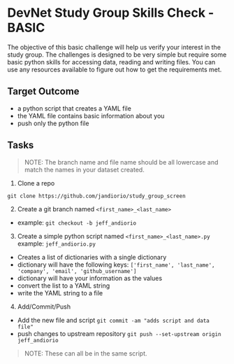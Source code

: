 # DevNet Study Group Skills Check - BASIC

The objective of this basic challenge will help us verify your interest in the study group.  The challenges is designed to be very simple but require some basic python skills for accessing data, reading and writing files.  You can use any resources available to figure out how to get the requirements met.

## Target Outcome
- a python script that creates a YAML file
- the YAML file contains basic information about you
- push only the python file

## Tasks

> NOTE: The branch name and file name should be all lowercase and match the names in your dataset created.

1. Clone a repo

```
git clone https://github.com/jandiorio/study_group_screen
```

2. Create a git branch named `<first_name>_<last_name>`

- example:  `git checkout -b jeff_andiorio`

3. Create a simple python script named `<first_name>_<last_name>.py` example: `jeff_andiorio.py`
- Creates a list of dictionaries with a single dictionary
- dictionary will have the following keys:  `['first_name', 'last_name', 'company', 'email', 'github_username']`
- dictionary will have your information as the values
- convert the list to a YAML string
- write the YAML string to a file


4. Add/Commit/Push
- Add the new file and script `git commit -am "adds script and data file"`
- push changes to upstream repository `git push --set-upstream origin jeff_andiorio`

> NOTE: These can all be in the same script.